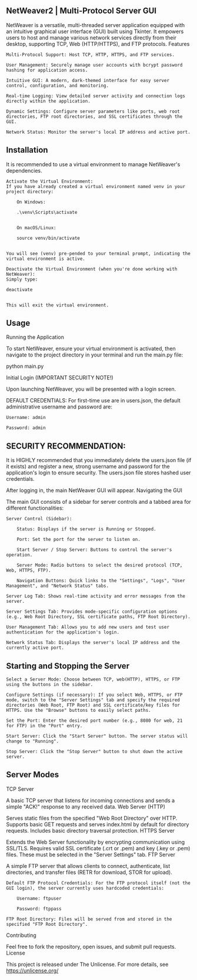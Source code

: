 ## NetWeaver2 | Multi-Protocol Server GUI

NetWeaver is a versatile, multi-threaded server application equipped with an intuitive graphical user interface (GUI) built using Tkinter. It empowers users to host and manage various network services directly from their desktop, supporting TCP, Web (HTTP/HTTPS), and FTP protocols.
Features

    Multi-Protocol Support: Host TCP, HTTP, HTTPS, and FTP services.

    User Management: Securely manage user accounts with bcrypt password hashing for application access.

    Intuitive GUI: A modern, dark-themed interface for easy server control, configuration, and monitoring.

    Real-time Logging: View detailed server activity and connection logs directly within the application.

    Dynamic Settings: Configure server parameters like ports, web root directories, FTP root directories, and SSL certificates through the GUI.

    Network Status: Monitor the server's local IP address and active port.

## Installation

It is recommended to use a virtual environment to manage NetWeaver's dependencies.

    Activate the Virtual Environment:
    If you have already created a virtual environment named venv in your project directory:

        On Windows:

        .\venv\Scripts\activate


        On macOS/Linux:

        source venv/bin/activate


    You will see (venv) pre-pended to your terminal prompt, indicating the virtual environment is active.

    Deactivate the Virtual Environment (when you're done working with NetWeaver):
    Simply type:

    deactivate


    This will exit the virtual environment.

## Usage

Running the Application

To start NetWeaver, ensure your virtual environment is activated, then navigate to the project directory in your terminal and run the main.py file:

python main.py


Initial Login (IMPORTANT SECURITY NOTE!)

Upon launching NetWeaver, you will be presented with a login screen.

DEFAULT CREDENTIALS: For first-time use are in users.json, the default administrative username and password are:

    Username: admin

    Password: admin

## SECURITY RECOMMENDATION:

It is HIGHLY recommended that you immediately delete the users.json file (if it exists) and register a new, strong username and password for the application's login to ensure security. The users.json file stores hashed user credentials.

After logging in, the main NetWeaver GUI will appear.
Navigating the GUI

The main GUI consists of a sidebar for server controls and a tabbed area for different functionalities:

    Server Control (Sidebar):

        Status: Displays if the server is Running or Stopped.

        Port: Set the port for the server to listen on.

        Start Server / Stop Server: Buttons to control the server's operation.

        Server Mode: Radio buttons to select the desired protocol (TCP, Web, HTTPS, FTP).

        Navigation Buttons: Quick links to the "Settings", "Logs", "User Management", and "Network Status" tabs.

    Server Log Tab: Shows real-time activity and error messages from the server.

    Server Settings Tab: Provides mode-specific configuration options (e.g., Web Root Directory, SSL certificate paths, FTP Root Directory).

    User Management Tab: Allows you to add new users and test user authentication for the application's login.

    Network Status Tab: Displays the server's local IP address and the currently active port.

## Starting and Stopping the Server

    Select a Server Mode: Choose between TCP, web(HTTP), HTTPS, or FTP using the buttons in the sidebar.

    Configure Settings (if necessary): If you select Web, HTTPS, or FTP mode, switch to the "Server Settings" tab and specify the required directories (Web Root, FTP Root) and SSL certificate/key files for HTTPS. Use the "Browse" buttons to easily select paths.

    Set the Port: Enter the desired port number (e.g., 8080 for web, 21 for FTP) in the "Port" entry.

    Start Server: Click the "Start Server" button. The server status will change to "Running".

    Stop Server: Click the "Stop Server" button to shut down the active server.

## Server Modes

TCP Server

A basic TCP server that listens for incoming connections and sends a simple "ACK!" response to any received data.
Web Server (HTTP)

Serves static files from the specified "Web Root Directory" over HTTP. Supports basic GET requests and serves index.html by default for directory requests. Includes basic directory traversal protection.
HTTPS Server

Extends the Web Server functionality by encrypting communication using SSL/TLS. Requires valid SSL certificate (.crt or .pem) and key (.key or .pem) files. These must be selected in the "Server Settings" tab.
FTP Server

A simple FTP server that allows clients to connect, authenticate, list directories, and transfer files (RETR for download, STOR for upload).

    Default FTP Protocol Credentials: For the FTP protocol itself (not the GUI login), the server currently uses hardcoded credentials:

        Username: ftpuser

        Password: ftppass

    FTP Root Directory: Files will be served from and stored in the specified "FTP Root Directory".

Contributing

Feel free to fork the repository, open issues, and submit pull requests.
License

This project is released under The Unlicense. For more details, see https://unlicense.org/

